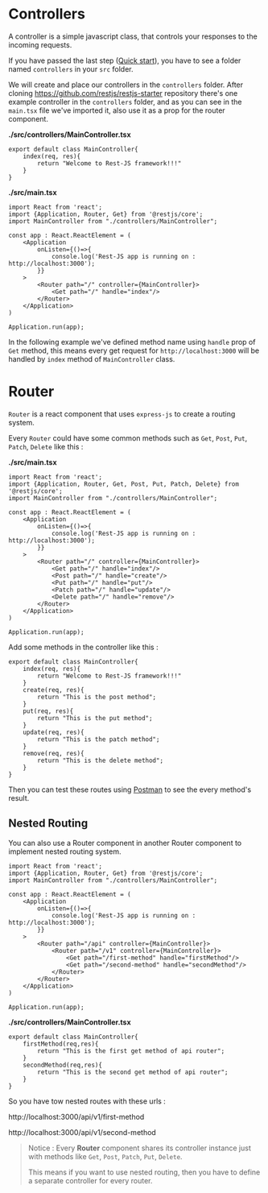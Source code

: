 # Controllers
A controller is a simple javascript class, that controls your responses to the incoming requests.

If you have passed the last step ([Quick start](quick_start.md)), you have to see a folder named `controllers` in your `src` folder.

We will create and place our controllers in the `controllers` folder.
After cloning https://github.com/restjs/restjs-starter repository there's one example controller in the `controllers` folder, and as you can see in the `main.tsx` file we've imported it, also use it as a prop for the router component.

**./src/controllers/MainController.tsx**
```
export default class MainController{
    index(req, res){
        return "Welcome to Rest-JS framework!!!"
    }
}

```

**./src/main.tsx**
```
import React from 'react';
import {Application, Router, Get} from '@restjs/core';
import MainController from "./controllers/MainController";

const app : React.ReactElement = (
    <Application
        onListen={()=>{
            console.log('Rest-JS app is running on : http://localhost:3000');
        }}
    >
        <Router path="/" controller={MainController}>
            <Get path="/" handle="index"/>
        </Router>
    </Application>
)

Application.run(app);
```
In the following example we've defined method name using `handle` prop of `Get` method, this means every get request for `http://localhost:3000` will be handled by `index` method of `MainController` class.
# Router
`Router` is a react component that uses `express-js` to create a routing system.

Every `Router` could have some common methods such as `Get`, `Post`, `Put`, `Patch`, `Delete` like this : 

**./src/main.tsx**
```
import React from 'react';
import {Application, Router, Get, Post, Put, Patch, Delete} from '@restjs/core';
import MainController from "./controllers/MainController";

const app : React.ReactElement = (
    <Application
        onListen={()=>{
            console.log('Rest-JS app is running on : http://localhost:3000');
        }}
    >
        <Router path="/" controller={MainController}>
            <Get path="/" handle="index"/>
            <Post path="/" handle="create"/>
            <Put path="/" handle="put"/>
            <Patch path="/" handle="update"/>
            <Delete path="/" handle="remove"/>
        </Router>
    </Application>
)

Application.run(app);
```
Add some methods in the controller like this : 

```
export default class MainController{
    index(req, res){
        return "Welcome to Rest-JS framework!!!"
    }
    create(req, res){
        return "This is the post method";
    }
    put(req, res){
        return "This is the put method";
    }
    update(req, res){
        return "This is the patch method";
    }
    remove(req, res){
        return "This is the delete method";
    }
}
```

Then you can test these routes using [Postman](https://www.postman.com) to see the every method's result.

## Nested Routing
You can also use a Router component in another Router component to implement nested routing system.

```
import React from 'react';
import {Application, Router, Get} from '@restjs/core';
import MainController from "./controllers/MainController";

const app : React.ReactElement = (
    <Application
        onListen={()=>{
            console.log('Rest-JS app is running on : http://localhost:3000');
        }}
    >
        <Router path="/api" controller={MainController}>
            <Router path="/v1" controller={MainController}>
                <Get path="/first-method" handle="firstMethod"/>
                <Get path="/second-method" handle="secondMethod"/>
            </Router>
        </Router>
    </Application>
)

Application.run(app);
```

**./src/controllers/MainController.tsx**
```
export default class MainController{
    firstMethod(req,res){
        return "This is the first get method of api router";
    }
    secondMethod(req,res){
        return "This is the second get method of api router";
    }
}
```
So you have tow nested routes with these urls : 

http://localhost:3000/api/v1/first-method

http://localhost:3000/api/v1/second-method


> Notice : Every **Router** component shares its controller instance just with methods like `Get`, `Post`, `Patch`, `Put`, `Delete`.
>
>This means if you want to use nested routing, then you have to define a separate controller for every router. 
